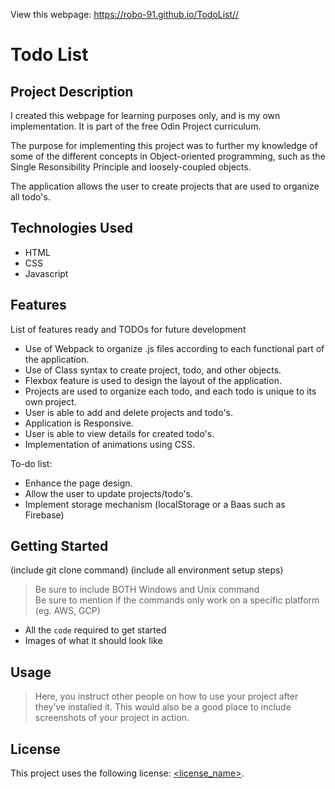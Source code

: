 View this webpage: https://robo-91.github.io/TodoList//

# Todo List

## Project Description

I created this webpage for learning purposes only, and is my own implementation. It is part of the free Odin Project curriculum.

The purpose for implementing this project was to further my knowledge of some of the different concepts in Object-oriented programming, such as the Single Resonsibility Principle and loosely-coupled objects.

The application allows the user to create projects that are used to organize all todo's.

## Technologies Used

* HTML
* CSS
* Javascript

## Features

List of features ready and TODOs for future development
* Use of Webpack to organize .js files according to each functional part of the application.
* Use of Class syntax to create project, todo, and other objects.
* Flexbox feature is used to design the layout of the application.
* Projects are used to organize each todo, and each todo is unique to its own project.
* User is able to add and delete projects and todo's.
* Application is Responsive.
* User is able to view details for created todo's.
* Implementation of animations using CSS.

To-do list:
* Enhance the page design.
* Allow the user to update projects/todo's.
* Implement storage mechanism (localStorage or a Baas such as Firebase)

## Getting Started
   
(include git clone command)
(include all environment setup steps)

> Be sure to include BOTH Windows and Unix command  
> Be sure to mention if the commands only work on a specific platform (eg. AWS, GCP)

- All the `code` required to get started
- Images of what it should look like

## Usage

> Here, you instruct other people on how to use your project after they’ve installed it. This would also be a good place to include screenshots of your project in action.

## License

This project uses the following license: [<license_name>](<link>).
